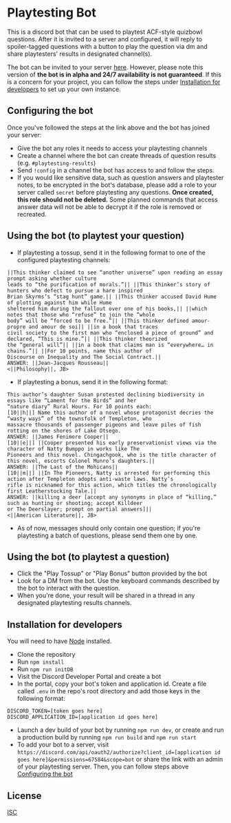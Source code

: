 # Playtesting Bot

This is a discord bot that can be used to playtest ACF-style quizbowl questions. After it is invited to a server and configured, it will reply to spoiler-tagged questions with a button to play the question via dm and share playtesters' results in designated channel(s).

The bot can be invited to your server [here](https://discord.com/api/oauth2/authorize?client_id=1128432579436101724&permissions=67584&scope=bot). However, please note this version of **the bot is in alpha and 24/7 availability is not guaranteed**. If this is a concern for your project, you can follow the steps under [Installation for developers](#installation-for-developers) to set up your own instance.

## Configuring the bot
Once you've followed the steps at the link above and the bot has joined your server:
- Give the bot any roles it needs to access your playtesting channels
- Create a channel where the bot can create threads of question results (e.g. `#playtesting-results`)
- Send `!config` in a channel the bot has access to and follow the steps.
- If you would like sensitive data, such as question answers and playtester notes, to be encrypted in the bot's database, please add a role to your server called `secret` before playtesting any questions. **Once created, this role should not be deleted.** Some planned commands that access answer data will not be able to decrypt it if the role is removed or recreated.

## Using the bot (to playtest your question)
- If playtesting a tossup, send it in the following format to one of the configured playtesting channels:
```
||This thinker claimed to see “another universe” upon reading an essay prompt asking whether culture
leads to “the purification of morals.”|| ||This thinker’s story of hunters who defect to pursue a hare inspired
Brian Skyrms’s “stag hunt” game.|| ||This thinker accused David Hume of plotting against him while Hume
sheltered him during the fallout over one of his books,|| ||which notes that those who “refuse” to join the “whole
body” will be “forced to be free.”|| ||This thinker defined amour-propre and amour de soi|| ||in a book that traces
civil society to the first man who “enclosed a piece of ground” and declared, “This is mine.”|| ||This thinker theorized
the “general will”|| ||in a book that claims man is “everywhere… in chains.”|| ||For 10 points, name this author of
Discourse on Inequality and The Social Contract.||
ANSWER: ||Jean-Jacques Rousseau||
<||Philosophy||, JB>
```
- If playtesting a bonus, send it in the following format:
```
This author’s daughter Susan protested declining biodiversity in essays like “Lament for the Birds” and her
“nature diary” Rural Hours. For 10 points each:
[10||h||] Name this author of a novel whose protagonist decries the “wasty ways” of the townsfolk of Templeton, who
massacre thousands of passenger pigeons and leave piles of fish rotting on the shores of Lake Otsego.
ANSWER: ||James Fenimore Cooper||
[10||e||] ||Cooper presented his early preservationist views via the character of Natty Bumppo in works like The
Pioneers and this novel. Chingachgook, who is the title character of this novel, escorts Colonel Munro’s daughters.||
ANSWER: ||The Last of the Mohicans||
[10||m||] ||In The Pioneers, Natty is arrested for performing this action after Templeton adopts anti-waste laws. Natty’s
rifle is nicknamed for this action, which titles the chronologically first Leatherstocking Tale.||
ANSWER: ||killing a deer [accept any synonyms in place of “killing,” such as hunting or shooting; accept Killdeer
or The Deerslayer; prompt on partial answers]||
<||American Literature||, JB>
```
- As of now, messages should only contain one question; if you're playtesting a batch of questions, please send them one by one.

## Using the bot (to playtest a question)
- Click the "Play Tossup" or "Play Bonus" button provided by the bot
- Look for a DM from the bot. Use the keyboard commands described by the bot to interact with the question.
- When you're done, your result will be shared in a thread in any designated playtesting results channels.

## Installation for developers
You will need to have [Node](https://nodejs.org/en/download) installed.
- Clone the repository
- Run `npm install`
- Run `npm run initDB`
- Visit the Discord Developer Portal and create a bot
- In the portal, copy your bot's token and application id. Create a file called `.env` in the repo's root directory and add those keys in the following format:
```env
DISCORD_TOKEN=[token goes here]
DISCORD_APPLICATION_ID=[application id goes here]
```
- Launch a dev build of your bot by running `npm run dev`, or create and run a production build by running `npm run build` and `npm run start`
- To add your bot to a server, visit `https://discord.com/api/oauth2/authorize?client_id=[application id goes here]&permissions=67584&scope=bot` or share the link with an admin of your playtesting server. Then, you can follow steps above [Configuring the bot](#configuring-the-bot)

## License

[ISC](https://choosealicense.com/licenses/isc/)